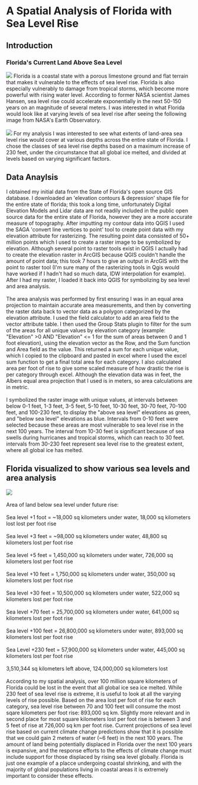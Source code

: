 # A Spatial Analysis of Florida with Sea Level Rise

## Introduction

### Florida's Current Land Above Sea Level
<img src="https://rad-sc.github.io/project1_486/images/FloridaLand.png?raw=true"/>
  Florida is a coastal state with a porous limestone ground and flat terrain that makes it vulnerable to the effects of sea level rise. Florida is also especially vulnerably to damage from tropical storms, which become more powerful with rising water level. According to former NASA scientist James Hansen, sea level rise could accelerate exponentially in the next 50-150 years on an magnitude of several meters. I was interested in what Florida would look like at varying levels of sea level rise after seeing the following image from NASA's Earth Observatory. 
<br><br>
<img src="https://rad-sc.github.io/project1_486/images/FloridaNasa.png?raw=true"/>
  For my analysis I was interested to see what extents of land-area sea level rise would cover at various depths across the entire state of Florida. I chose the classes of sea level rise depths based on a maximum increase of 230 feet, under the circumstance that all global ice melted, and divided at levels based on varying significant factors. 

## Data Anaylsis
  I obtained my initial data from the State of Florida's open source GIS database. I downloaded an 'elevation contours & depression' shape file for the entire state of florida; this took a long time, unfortunately Digital Elevation Models and Lidar data are not readily included in the public open source data for the entire state of Florida, however they are a more accurate measure of topography. After imputting my contour data into QGIS I used the SAGA 'convert line vertices to point' tool to create point data with my elevation attribute for rasterizing. The resulting point data consisted of 50+ million points which I used to create a raster image to be symbolized by elevation. Although several point to raster tools exist in QGIS I actually had to create the elevation raster in ArcGIS because QGIS couldn't handle the amount of point data; this took 7 hours to give an output in ArcGIS with the point to raster tool (I'm sure many of the rasterizing tools in Qgis would have worked if I hadn't had so much data, IDW interpolation for example). After I had my raster, I loaded it back into QGIS for symbolizing by sea level and area analysis. 
<br><br>
  The area analysis was performed by first ensuring I was in an equal area projection to maintain accurate area measurements, and then by converting the raster data back to vector data as a polygon categorized by the elevation attribute. I used the field calculator to add an area field to the vector attribute table. I then used the Group Stats plugin to filter for the sum of the areas for all unique values by elevation category (example: "Elevation" >0 AND "Elevation" <= 1 for the sum of areas between 0 and 1 foot elevation), using the elevation vector as the Row, and the Sum function and Area field as the value. This returned a sum for each unique value, which I copied to the clipboard and pasted in excel where I used the excel sum function to get a final total area for each category. I also calculated area per foot of rise to give some scaled measure of how drastic the rise is per category through excel. Although the elevation data was in feet, the Albers equal area projection that I used is in meters, so area calculations are in metric. 
<br><br>
  I symbolized the raster image with unique values, at intervals between below 0-1 feet, 1-3 feet, 3-5 feet, 5-10 feet, 10-30 feet, 30-70 feet, 70-100 feet, and 100-230 feet, to display the "above sea level" elevations as green, and "below sea level" elevations as blue. Intervals from 0-10 feet were selected because these areas are most vulnerable to sea level rise in the next 100 years. The interval from 10-30 feet is significant because of sea swells during hurricanes and tropical storms, which can reach to 30 feet. intervals from 30-230 feet represent sea level rise to the greatest extent, where all global ice has melted. 


## Florida visualized to show various sea levels and area analysis

<img src="https://rad-sc.github.io/project1_486/images/SeaLevelRise.gif?raw=true"/>
<br><br>
Area of land below sea level under future rise:
<br><br>
Sea level +1 foot = ~18,000 sq kilometers under water, 18,000 sq kilometers lost lost per foot rise
<br><br>
Sea level +3 feet = ~98,000 sq kilometers under water, 48,800 sq kilometers lost per foot rise
<br><br>
Sea level +5 feet = 1,450,000 sq kilometers under water, 726,000 sq kilometers lost per foot rise
<br><br>
Sea level +10 feet = 1,750,000 sq kilometers under water, 350,000 sq kilometers lost per foot rise
<br><br>
Sea level +30 feet = 10,500,000 sq kilometers under water, 522,000 sq kilometers lost per foot rise
<br><br>
Sea level +70 feet =  25,700,000 sq kilometers under water, 641,000 sq kilometers lost per foot rise
<br><br>
Sea level +100 feet = 26,800,000 sq kilometers under water, 893,000 sq kilometers lost per foot rise
<br><br>
Sea Level +230 feet = 57,900,000 sq kilometers under water, 445,000 sq kilometers lost per foot rise
<br><br>
3,510,344 sq kilometers left above, 124,000,000 sq kilometers lost
<br><br>
  According to my spatial analysis, over 100 million square kilometers of Florida could be lost in the event that all global ice sea ice melted. While 230 feet of sea level rise is extreme, it is useful to look at all the varying levels of rise possible. Based on the area lost per foot of rise for each category, sea level rise between 70 and 100 feet will consume the most sqare kilometers per foot rise: 893,000 sq km. Slightly more relevant and in second place for most square kilometers lost per foot rise is between 3 and 5 feet of rise at 726,000 sq km per foot rise. Current projections of sea level rise based on current climate change predictions show that it is possible that we could gain 2 meters of water (~6 feet) in the next 100 years. The amount of land being potentially displaced in Florida over the next 100 years is expansive, and the response efforts to the effects of climate change must include support for those displaced by rising sea level globally. Florida is just one example of a placce undergoing coastal shrinking, and with the majority of global populations living in coastal areas it is extremely important to consider these effects. 



